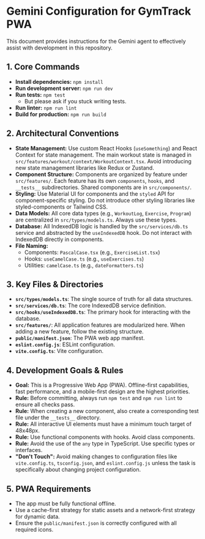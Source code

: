 # Gemini Configuration for GymTrack PWA

This document provides instructions for the Gemini agent to effectively assist with development in this repository.

## 1. Core Commands

- **Install dependencies:** `npm install`
- **Run development server:** `npm run dev`
- **Run tests:** `npm test`
  - But please ask if you stuck writing tests.
- **Run linter:** `npm run lint`
- **Build for production:** `npm run build`

## 2. Architectural Conventions

- **State Management:** Use custom React Hooks (`useSomething`) and React Context for state management. The main workout state is managed in `src/features/workout/context/WorkoutContext.tsx`. Avoid introducing new state management libraries like Redux or Zustand.
- **Component Structure:** Components are organized by feature under `src/features/`. Each feature has its own `components`, `hooks`, and `__tests__` subdirectories. Shared components are in `src/components/`.
- **Styling:** Use Material UI for components and the `styled` API for component-specific styling. Do not introduce other styling libraries like styled-components or Tailwind CSS.
- **Data Models:** All core data types (e.g., `WorkoutLog`, `Exercise`, `Program`) are centralized in `src/types/models.ts`. Always use these types.
- **Database:** All IndexedDB logic is handled by the `src/services/db.ts` service and abstracted by the `useIndexedDB` hook. Do not interact with IndexedDB directly in components.
- **File Naming:**
    - Components: `PascalCase.tsx` (e.g., `ExerciseList.tsx`)
    - Hooks: `useCamelCase.ts` (e.g., `useExercises.ts`)
    - Utilities: `camelCase.ts` (e.g., `dateFormatters.ts`)

## 3. Key Files & Directories

- **`src/types/models.ts`**: The single source of truth for all data structures.
- **`src/services/db.ts`**: The core IndexedDB service definition.
- **`src/hooks/useIndexedDB.ts`**: The primary hook for interacting with the database.
- **`src/features/`**: All application features are modularized here. When adding a new feature, follow the existing structure.
- **`public/manifest.json`**: The PWA web app manifest.
- **`eslint.config.js`**: ESLint configuration.
- **`vite.config.ts`**: Vite configuration.

## 4. Development Goals & Rules

- **Goal:** This is a Progressive Web App (PWA). Offline-first capabilities, fast performance, and a mobile-first design are the highest priorities.
- **Rule:** Before committing, always run `npm test` and `npm run lint` to ensure all checks pass.
- **Rule:** When creating a new component, also create a corresponding test file under the `__tests__` directory.
- **Rule:** All interactive UI elements must have a minimum touch target of 48x48px.
- **Rule:** Use functional components with hooks. Avoid class components.
- **Rule:** Avoid the use of the `any` type in TypeScript. Use specific types or interfaces.
- **"Don't Touch":** Avoid making changes to configuration files like `vite.config.ts`, `tsconfig.json`, and `eslint.config.js` unless the task is specifically about changing project configuration.

## 5. PWA Requirements

- The app must be fully functional offline.
- Use a cache-first strategy for static assets and a network-first strategy for dynamic data.
- Ensure the `public/manifest.json` is correctly configured with all required icons.
